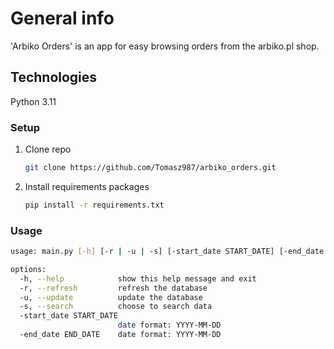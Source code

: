# General info
'Arbiko Orders' is an app for easy browsing orders from the arbiko.pl shop.

## Technologies 
Python 3.11

### Setup

1. Clone repo

    ```bash
    git clone https://github.com/Tomasz987/arbiko_orders.git
    ```
    
2. Install requirements packages

    ```bash
    pip install -r requirements.txt
    ```

### Usage

```bash
usage: main.py [-h] [-r | -u | -s] [-start_date START_DATE] [-end_date END_DATE]

options:
  -h, --help            show this help message and exit
  -r, --refresh         refresh the database
  -u, --update          update the database
  -s, --search          choose to search data
  -start_date START_DATE
                        date format: YYYY-MM-DD
  -end_date END_DATE    date format: YYYY-MM-DD
```
